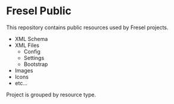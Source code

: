 # Fresel Public

This repository contains public resources used by Fresel projects.

* XML Schema
* XML Files
  * Config
  * Settings
  * Bootstrap
* Images
* Icons
* etc...

Project is grouped by resource type.
